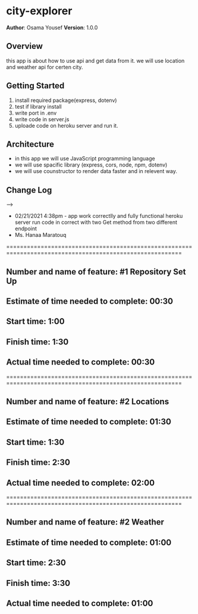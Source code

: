 # city-explorer


**Author**: Osama Yousef
**Version**: 1.0.0 

## Overview
<!-- Provide a high level overview of what this application is and why you are building it, beyond the fact that it's an assignment for this class. (i.e. What's your problem domain?) -->
this app is about how to use api and get data from it.
we will use location and weather api for certen city.  

## Getting Started
<!-- What are the steps that a user must take in order to build this app on their own machine and get it running? -->
1. install required package(express, dotenv)
2. test if library install 
3. write port in .env
4. write code in server.js 
5. uploade code on heroku server and run it.

## Architecture
<!-- Provide a detailed description of the application design. What technologies (languages, libraries, etc) you're using, and any other relevant design information. -->
- in this app we will use JavaScript programming language 
- we will use spacific library (express, cors, node, npm, dotenv)
- we will use counstructor to render data faster and in relevent  way.

## Change Log
<!-- Use this area to document the iterative changes made to your application as each feature is successfully implemented. Use time stamps. Here's an examples:

01-01-2001 4:59pm - Application now has a fully-functional express server, with a GET route for the location resource.

## Credits and Collaborations
<!-- Give credit (and a link) to other people or resources that helped you build this application. -->
-->
- 02/21/2021 4:38pm - app work correctlly and fully functional heroku server run code in correct with two Get method from two different endpoint 
- Ms. Hanaa Maratouq 


=========================================================================================================
## Number and name of feature: #1 Repository Set Up

## Estimate of time needed to complete: 00:30

## Start time: 1:00

## Finish time: 1:30

## Actual time needed to complete: 00:30

=========================================================================================================
## Number and name of feature: #2 Locations

## Estimate of time needed to complete: 01:30

## Start time: 1:30

## Finish time: 2:30

## Actual time needed to complete: 02:00
=========================================================================================================
## Number and name of feature: #2 Weather

## Estimate of time needed to complete: 01:00

## Start time: 2:30

## Finish time: 3:30

## Actual time needed to complete: 01:00